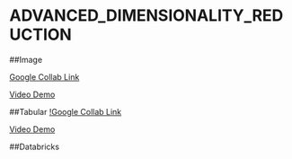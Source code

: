 # ADVANCED_DIMENSIONALITY_REDUCTION

##Image

[Google Collab Link](https://colab.research.google.com/drive/1cKfy8Bplq6NqrnF4LiOmHSzgfHW_E2ZZ?usp=sharing)

[Video Demo](https://drive.google.com/file/d/1ITjEZ54RlmVsYaEhpVUgMEGsd3dcU_-f/view?usp=sharing)

##Tabular
[!Google Collab Link](https://colab.research.google.com/drive/1_RTODQnRnTHzzB49mV--4-6OTaORPRMS?usp=sharing)

[Video Demo](https://drive.google.com/file/d/1uFu95MP6zzSLiZHDkqcTaGQOl3pDNVWL/view?usp=sharing)

##Databricks


